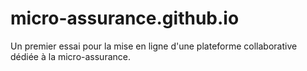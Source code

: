 # micro-assurance.github.io
Un premier essai pour la mise en ligne d'une plateforme collaborative dédiée à la micro-assurance.
